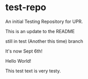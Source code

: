 # test-repo
An initial Testing Repository for UPR.

This is an update to the README

still in test (Another this time) branch

It's now Sept 6th!

Hello World!

This test text is very testy.